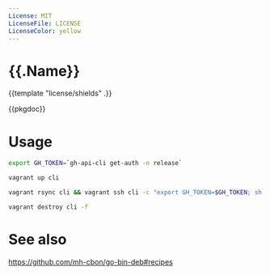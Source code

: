 ```yaml
---
License: MIT
LicenseFile: LICENSE
LicenseColor: yellow
---
```

# {{.Name}}

{{template "license/shields" .}}

{{pkgdoc}}

# Usage

```sh
export GH_TOKEN=`gh-api-cli get-auth -n release`

vagrant up cli

vagrant rsync cli && vagrant ssh cli -c "export GH_TOKEN=$GH_TOKEN; sh /vagrant/vagrant-run.sh"

vagrant destroy cli -f
```

# See also

https://github.com/mh-cbon/go-bin-deb#recipes
